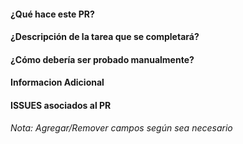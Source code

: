 #### ¿Qué hace este PR?

#### ¿Descripción de la tarea que se completará?

#### ¿Cómo debería ser probado manualmente?

#### Informacion Adicional

#### ISSUES asociados al PR


*Nota: Agregar/Remover campos según sea necesario*
